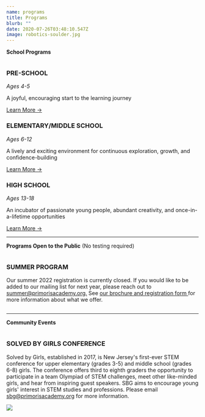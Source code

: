 ```yaml
---
name: programs
title: Programs
blurb: ""
date: 2020-07-26T03:48:10.547Z
image: robotics-soulder.jpg
---
```

**School Programs**

<div class="row">
  <div class="column medium-4">
    <h3>PRE-SCHOOL</h3>
    <i>Ages 4-5</i>
    <p>A joyful, encouraging start to the learning journey</p>
    <a href="/programs/pre-school">Learn More →</a>
  </div>
  <div class="column medium-4">
    <h3>ELEMENTARY/MIDDLE SCHOOL</h3>
    <i>Ages 6-12</i>
    <p>A lively and exciting environment for continuous exploration, growth, and confidence-building</p>
    <a href="/programs/middle-school">Learn More →</a>
  </div>
  <div class="column medium-4">
    <h3>HIGH SCHOOL</h3>
    <i>Ages 13-18</i>
    <p>An incubator of passionate young people, abundant creativity, and once-in-a-lifetime opportunities</p>
    <a href="/programs/high-school">Learn More →</a>
  </div>
</div>

- - -

**Programs Open to the Public**
(No testing required)

<div class="row">
  <div class="column medium-6">
    <h3>SUMMER PROGRAM</h3>
    <p>Our summer 2022 registration is currently closed. If you would like to be added to our mailing list for next year, please reach out to <a href="mailto:summer@primorisacademy.org">summer@primorisacademy.org.</a> See <a href="/img/summer-2022-info-registration.pdf" target="_blank">our brochure and registration form </a> for more information about what we offer.</p>
  </div>
</div>

- - -

**Community Events**

<div class="row">
  <div class="column medium-6">
    <h3>SOLVED BY GIRLS CONFERENCE</h3>
    <p>Solved by Girls, established in 2017, is New Jersey's first-ever STEM conference for upper elementary (grades 3-5) and middle school (grades 6-8) girls. The conference offers third to eighth graders the opportunity to participate in a team Olympiad of STEM challenges, meet other like-minded girls, and hear from inspiring guest speakers. SBG aims to encourage young girls' interest in STEM studies and professions.  Please email <a href="mailto:SBG@primorisacademy.org">sbg@primorisacademy.org</a> for more information.</p>
  </div>
  <div class="column medium-6">
    <img src="/img/solved-by-girls.jpg">
  </div>
</div>